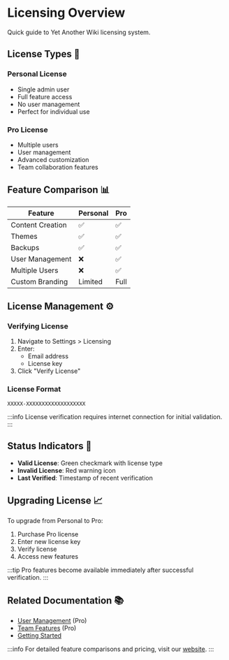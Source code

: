 # Licensing Overview

Quick guide to Yet Another Wiki licensing system.

## License Types 🔑

### Personal License

* Single admin user
* Full feature access
* No user management
* Perfect for individual use

### Pro License

* Multiple users
* User management
* Advanced customization
* Team collaboration features

## Feature Comparison 📊

| Feature          | Personal | Pro  |
| ---------------- | -------- | ---- |
| Content Creation | ✅        | ✅    |
| Themes           | ✅        | ✅    |
| Backups          | ✅        | ✅    |
| User Management  | ❌        | ✅    |
| Multiple Users   | ❌        | ✅    |
| Custom Branding  | Limited  | Full |

## License Management ⚙️

### Verifying License

1. Navigate to Settings > Licensing
2. Enter:
   * Email address
   * License key
3. Click "Verify License"

### License Format

```
XXXXX-XXXXXXXXXXXXXXXXXXX
```

:::info
License verification requires internet connection for initial validation.
:::

## Status Indicators 🚦

* **Valid License**: Green checkmark with license type
* **Invalid License**: Red warning icon
* **Last Verified**: Timestamp of recent verification

## Upgrading License 📈

To upgrade from Personal to Pro:

1. Purchase Pro license
2. Enter new license key
3. Verify license
4. Access new features

:::tip
Pro features become available immediately after successful verification.
:::

## Related Documentation 📚

* [User Management](user-management) (Pro)
* [Team Features](team-features) (Pro)
* [Getting Started](getting-started)

:::info
For detailed feature comparisons and pricing, visit our [website](https://yetanotherwiki.com/pricing).
:::